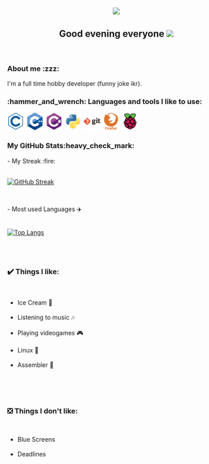 <br>
<div id="header" align="center">
  <img src="https://media.giphy.com/media/M9gbBd9nbDrOTu1Mqx/giphy.gif" width="100"/>
  <h2>Good evening everyone <img src="https://media.giphy.com/media/hvRJCLFzcasrR4ia7z/giphy.gif" width="30px"/></h2>
  <br>
</div>

<h3>About me :zzz:</h3>
I'm a full time hobby developer (funny joke ikr).<br>

<h3> :hammer_and_wrench: Languages and tools I like to use: </h3>
<div>
  <img src="https://github.com/devicons/devicon/blob/master/icons/c/c-line.svg" title="C" **alt="C" width="40" height="40"/>
  <img src="https://github.com/devicons/devicon/blob/master/icons/cplusplus/cplusplus-original.svg" title="C++" **alt="C++" width="40" height="40"/>
  <img src="https://github.com/devicons/devicon/blob/master/icons/csharp/csharp-original.svg" title="C#" **alt="C#" width="40" height="40"/>
  <img src="https://github.com/devicons/devicon/blob/master/icons/python/python-original.svg" title="Python" **alt="Python" width="40" height="40"/>
  <img src="https://github.com/devicons/devicon/blob/master/icons/git/git-original-wordmark.svg" title="Git" **alt="Git" width="40" height="40"/>
  <img src="https://github.com/devicons/devicon/blob/master/icons/firefox/firefox-plain-wordmark.svg" title="FireFox" **alt="FireFox" width="40" height="40"/>
  <img src="https://github.com/devicons/devicon/blob/master/icons/raspberrypi/raspberrypi-original.svg" title="RPi" **alt="RPi" width="40" height="40"/>
</div>

<h3>My GitHub Stats:heavy_check_mark: </h3>
- My Streak :fire:<br><br>
<p align="center">
  
  [![GitHub Streak](http://github-readme-streak-stats.herokuapp.com?user=Comedy2006&theme=dark)](https://git.io/streak-stats)
  
  <br>
</p>
- Most used Languages ✈️<br><br>

[![Top Langs](https://github-readme-stats.vercel.app/api/top-langs/?username=Comedy2006&layout=compact&theme=vision-friendly-dark)](https://github.com/anuraghazra/github-readme-stats)

<br><br>
<h3>✔️ Things I like:</h3><br>
<ul>
  <li>Ice Cream 🍦 </li><br>
  <li>Listening to music 🎶 </li><br>
  <li>Playing videogames 🎮 </li><br>
  <li>Linux 🐧</li><br>
  <li>Assembler 🥇 </li><br>
</ul>
  
<br><br>
<h3>❎ Things I don't like:</h3><br>
<ul>
  <li> Blue Screens </li><br>
  <li> Deadlines </li><br>
</ul>
